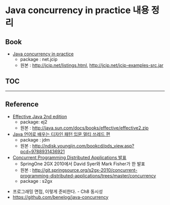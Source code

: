 Java concurrency in practice 내용 정리
=========

## Book
- [Java concurrency in practice](http://www.yes24.com/24/goods/1550580)
  - package : net.jcip
  - 원본 : <http://jcip.net/listings.html>, <http://jcip.net/jcip-examples-src.jar>

## TOC

	
-------

## Reference
- [Effective Java 2nd edition](http://www.yes24.com/24/goods/2416238)
  - package: ej2
  - 원본 : <http://java.sun.com/docs/books/effective/effective2.zip>
- [Java 언어로 배우는 디자인 패턴 입문 멀티 쓰레드 편](http://www.yes24.com/24/goods/2922297)
  - package : jdm
  - 원본 : <http://ndisk.youngjin.com/bookcd/pds_view.asp?pcd=9788931436921>
- [Concurrent Programming Distributed Applications 발표](http://www.infoq.com/presentations/Concurrent-Distributed-Applications-Spring
  )
  - SpringOne 2GX 2010에서 David Syer와 Mark Fisher가 한 발표
  - 원본 : <http://git.springsource.org/s2gx-2010/concurrent-programming-distributed-applications/trees/master/concurrency>
  - package : s2gx
* 프로그래밍 면접, 이렇게 준비한다. - Ch8 동시성
* https://github.com/benelog/java-concurrency